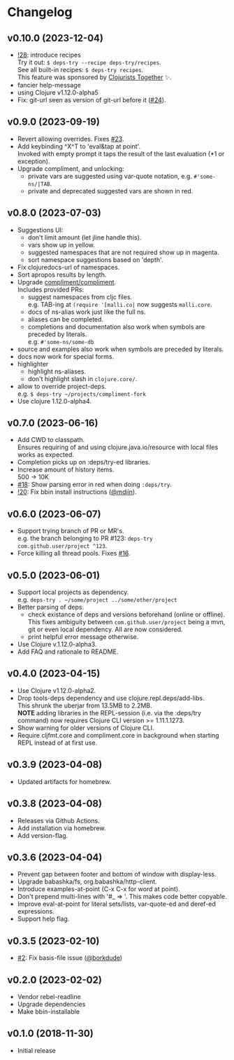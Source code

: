 # Changelog

## v0.10.0 (2023-12-04)

- [!28](https://github.com/eval/deps-try/pull/28): introduce recipes  
  Try it out: `$ deps-try --recipe deps-try/recipes`.  
  See all built-in recipes: `$ deps-try recipes`.  
  This feature was sponsored by [Clojurists Together](https://www.clojuriststogether.org/) ✨.
- fancier help-message
- using Clojure v1.12.0-alpha5
- Fix: git-url seen as version of git-url before it ([#24](https://github.com/eval/deps-try/issues/24)).  

## v0.9.0 (2023-09-19)

- Revert allowing overrides. Fixes [#23](https://github.com/eval/deps-try/issues/23).  
- Add keybinding ^X^T to 'eval&tap at point'.  
  Invoked with empty prompt it taps the result of the last evaluation (*1 or exception).  
- Upgrade compliment, and unlocking:  
  - private vars are suggested using var-quote notation, e.g. `#'some-ns/|TAB`.  
  - private and deprecated suggested vars are shown in red.  

## v0.8.0 (2023-07-03)

- Suggestions UI:
  - don't limit amount (let jline handle this).  
  - vars show up in yellow.  
  - suggested namespaces that are not required show up in magenta.  
  - sort namespace suggestions based on 'depth'.  
- Fix clojuredocs-url of namespaces.  
- Sort apropos results by length.  
- Upgrade [compliment/compliment](https://github.com/alexander-yakushev/compliment).  
  Includes provided PRs:
  - suggest namespaces from cljc files.  
    e.g. TAB-ing at `(require '[malli.co|` now suggests `malli.core`.  
  - docs of ns-alias work just like the full ns.  
  - aliases can be completed.  
  - completions and documentation also work when symbols are preceded by literals.  
    e.g. `#'some-ns/some-db`
- source and examples also work when symbols are preceded by literals.  
- docs now work for special forms.  
- highlighter
  - highlight ns-aliases.  
  - don't highlight slash in `clojure.core/`.  
- allow to override project-deps.  
  e.g. `$ deps-try ~/projects/compliment-fork`
- Use clojure 1.12.0-alpha4.  

## v0.7.0 (2023-06-16)

- Add CWD to classpath.  
  Ensures requiring of and using clojure.java.io/resource with local files works as expected.
- Completion picks up on :deps/try-ed libraries.
- Increase amount of history items.  
  500 -> 10K
- [#18](https://github.com/eval/deps-try/issues/18): Show parsing error in red when doing `:deps/try`.
- [!20](https://github.com/eval/deps-try/pull/20): Fix bbin install instructions ([@mdiin](https://github.com/mdiin)).

## v0.6.0 (2023-06-07)

- Support trying branch of PR or MR's.  
  e.g. the branch belonging to PR #123: `deps-try com.github.user/project ^123`.
- Force killing all thread pools. Fixes [#16](https://github.com/eval/deps-try/issues/16).

## v0.5.0 (2023-06-01)

- Support local projects as dependency.  
  e.g. `deps-try . ~/some/project ../some/other/project`
- Better parsing of deps.  
  - check existance of deps and versions beforehand (online or offline).  
    This fixes ambiguity between `com.github.user/project` being a mvn, git or even local dependency. All are now considered.
  - print helpful error message otherwise.
- Use Clojure v.1.12.0-alpha3.
- Add FAQ and rationale to README.

## v0.4.0 (2023-04-15)

- Use Clojure v1.12.0-alpha2.
- Drop tools-deps dependency and use clojure.repl.deps/add-libs.  
  This shrunk the uberjar from 13.5MB to 2.2MB.  
  **NOTE** adding libraries in the REPL-session (i.e. via the :deps/try command) now requires Clojure CLI version >= 1.11.1.1273.
- Show warning for older versions of Clojure CLI.
- Require cljfmt.core and compliment.core in background when starting REPL instead of at first use.

## v0.3.9 (2023-04-08)

- Updated artifacts for homebrew.

## v0.3.8 (2023-04-08)

- Releases via Github Actions.
- Add installation via homebrew.
- Add version-flag.

## v0.3.6 (2023-04-04)

- Prevent gap between footer and bottom of window with display-less.
- Upgrade babashka/fs, org.babashka/http-client.
- Introduce examples-at-point (C-x C-x for word at point).
- Don't prepend multi-lines with '#_ => '. This makes code better copyable.
- Improve eval-at-point for literal sets/lists, var-quote-ed and deref-ed expressions.
- Support help flag.

## v0.3.5 (2023-02-10)

- [#2](https://github.com/eval/deps-try/pull/2): Fix basis-file issue ([@borkdude](https://github.com/borkdude))

## v0.2.0 (2023-02-02)

- Vendor rebel-readline
- Upgrade dependencies
- Make bbin-installable


## v0.1.0 (2018-11-30)

- Initial release
